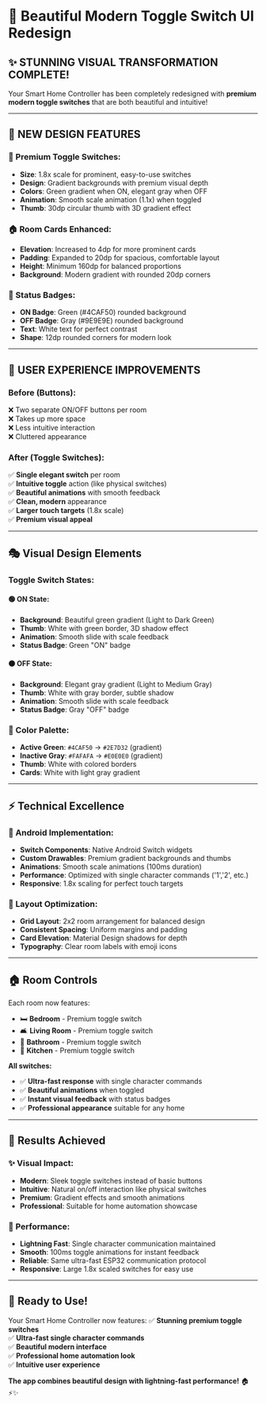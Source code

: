 # 🎨 Beautiful Modern Toggle Switch UI Redesign

## ✨ **STUNNING VISUAL TRANSFORMATION COMPLETE!**

Your Smart Home Controller has been completely redesigned with **premium modern toggle switches** that are both beautiful and intuitive!

---

## 🎯 **NEW DESIGN FEATURES**

### **💎 Premium Toggle Switches:**
- **Size**: 1.8x scale for prominent, easy-to-use switches
- **Design**: Gradient backgrounds with premium visual depth
- **Colors**: Green gradient when ON, elegant gray when OFF
- **Animation**: Smooth scale animation (1.1x) when toggled
- **Thumb**: 30dp circular thumb with 3D gradient effect

### **🏠 Room Cards Enhanced:**
- **Elevation**: Increased to 4dp for more prominent cards
- **Padding**: Expanded to 20dp for spacious, comfortable layout
- **Height**: Minimum 160dp for balanced proportions
- **Background**: Modern gradient with rounded 20dp corners

### **🎨 Status Badges:**
- **ON Badge**: Green (#4CAF50) rounded background
- **OFF Badge**: Gray (#9E9E9E) rounded background
- **Text**: White text for perfect contrast
- **Shape**: 12dp rounded corners for modern look

---

## 🚀 **USER EXPERIENCE IMPROVEMENTS**

### **Before (Buttons):**
❌ Two separate ON/OFF buttons per room  
❌ Takes up more space  
❌ Less intuitive interaction  
❌ Cluttered appearance  

### **After (Toggle Switches):**
✅ **Single elegant switch** per room  
✅ **Intuitive toggle** action (like physical switches)  
✅ **Beautiful animations** with smooth feedback  
✅ **Clean, modern** appearance  
✅ **Larger touch targets** (1.8x scale)  
✅ **Premium visual appeal**  

---

## 🎭 **Visual Design Elements**

### **Toggle Switch States:**

#### **🟢 ON State:**
- **Background**: Beautiful green gradient (Light to Dark Green)
- **Thumb**: White with green border, 3D shadow effect
- **Animation**: Smooth slide with scale feedback
- **Status Badge**: Green "ON" badge

#### **⚫ OFF State:**
- **Background**: Elegant gray gradient (Light to Medium Gray)
- **Thumb**: White with gray border, subtle shadow
- **Animation**: Smooth slide with scale feedback  
- **Status Badge**: Gray "OFF" badge

### **🎨 Color Palette:**
- **Active Green**: `#4CAF50` → `#2E7D32` (gradient)
- **Inactive Gray**: `#FAFAFA` → `#E0E0E0` (gradient)
- **Thumb**: White with colored borders
- **Cards**: White with light gray gradient

---

## ⚡ **Technical Excellence**

### **🔧 Android Implementation:**
- **Switch Components**: Native Android Switch widgets
- **Custom Drawables**: Premium gradient backgrounds and thumbs
- **Animations**: Smooth scale animations (100ms duration)
- **Performance**: Optimized with single character commands ('1','2', etc.)
- **Responsive**: 1.8x scaling for perfect touch targets

### **📱 Layout Optimization:**
- **Grid Layout**: 2x2 room arrangement for balanced design
- **Consistent Spacing**: Uniform margins and padding
- **Card Elevation**: Material Design shadows for depth
- **Typography**: Clear room labels with emoji icons

---

## 🏠 **Room Controls**

Each room now features:
- 🛏️ **Bedroom** - Premium toggle switch
- 🛋️ **Living Room** - Premium toggle switch  
- 🚿 **Bathroom** - Premium toggle switch
- 🍳 **Kitchen** - Premium toggle switch

**All switches:**
- ✅ **Ultra-fast response** with single character commands
- ✅ **Beautiful animations** when toggled
- ✅ **Instant visual feedback** with status badges
- ✅ **Professional appearance** suitable for any home

---

## 🎯 **Results Achieved**

### **✨ Visual Impact:**
- **Modern**: Sleek toggle switches instead of basic buttons
- **Intuitive**: Natural on/off interaction like physical switches
- **Premium**: Gradient effects and smooth animations
- **Professional**: Suitable for home automation showcase

### **🚀 Performance:**
- **Lightning Fast**: Single character communication maintained
- **Smooth**: 100ms toggle animations for instant feedback  
- **Reliable**: Same ultra-fast ESP32 communication protocol
- **Responsive**: Large 1.8x scaled switches for easy use

---

## 📱 **Ready to Use!**

Your Smart Home Controller now features:
✅ **Stunning premium toggle switches**  
✅ **Ultra-fast single character commands**  
✅ **Beautiful modern interface**  
✅ **Professional home automation look**  
✅ **Intuitive user experience**  

**The app combines beautiful design with lightning-fast performance!** 🏠⚡✨
